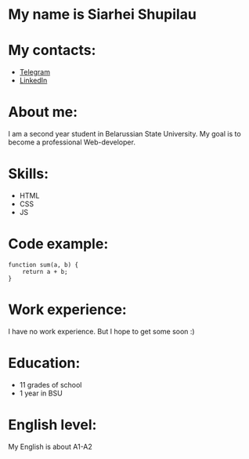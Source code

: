# My name is Siarhei Shupilau

# My contacts:
* [Telegram](https://t.me/xesvoz)
* [LinkedIn](https://www.linkedin.com/in/siarhei-shupilau-712345235/)

# About me:
I am a second year student in Belarussian State University. My goal is to become a professional Web-developer.

# Skills:
* HTML
* CSS
* JS

# Code example:
```
function sum(a, b) {
    return a + b;
}
```

# Work experience:
I have no work experience. But I hope to get some soon :)

# Education:
* 11 grades of school
* 1 year in BSU

# English level:
My English is about A1-A2